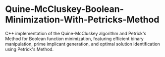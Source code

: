 # Quine-McCluskey-Boolean-Minimization-With-Petricks-Method
C++ implementation of the Quine-McCluskey algorithm and Petrick's Method for Boolean function minimization, featuring efficient binary manipulation, prime implicant generation, and optimal solution identification using Petrick's Method.
